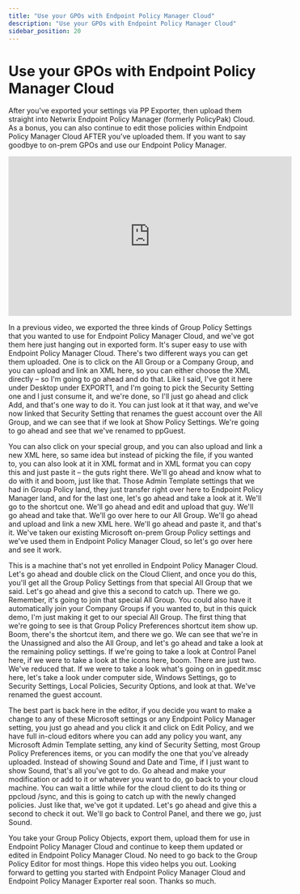 ```yaml
---
title: "Use your GPOs with Endpoint Policy Manager Cloud"
description: "Use your GPOs with Endpoint Policy Manager Cloud"
sidebar_position: 20
---
```

# Use your GPOs with Endpoint Policy Manager Cloud

After you've exported your settings via PP Exporter, then upload them straight into Netwrix Endpoint
Policy Manager (formerly PolicyPak) Cloud. As a bonus, you can also continue to edit those policies
within Endpoint Policy Manager Cloud AFTER you've uploaded them. If you want to say goodbye to
on-prem GPOs and use our Endpoint Policy Manager.

<iframe width="560" height="315" src="https://www.youtube.com/embed/iYj9C-sn8P8" title="Endpoint Policy Manager Exporter: Use your GPOs with Endpoint Policy Manager Cloud" frameborder="0" allow="accelerometer; autoplay; clipboard-write; encrypted-media; gyroscope; picture-in-picture; web-share" allowfullscreen="1"></iframe>

In a previous video, we exported the three kinds of Group Policy Settings that you wanted to use for
Endpoint Policy Manager Cloud, and we've got them here just hanging out in exported form. It's super
easy to use with Endpoint Policy Manager Cloud. There's two different ways you can get them
uploaded. One is to click on the All Group or a Company Group, and you can upload and link an XML
here, so you can either choose the XML directly – so I'm going to go ahead and do that. Like I said,
I've got it here under Desktop under EXPORT1, and I'm going to pick the Security Setting one and l
just consume it, and we're done, so I'll just go ahead and click Add, and that's one way to do it.
You can just look at it that way, and we've now linked that Security Setting that renames the guest
account over the All Group, and we can see that if we look at Show Policy Settings. We're going to
go ahead and see that we've renamed to ppGuest.

You can also click on your special group, and you can also upload and link a new XML here, so same
idea but instead of picking the file, if you wanted to, you can also look at it in XML format and in
XML format you can copy this and just paste it – the guts right there. We'll go ahead and know what
to do with it and boom, just like that. Those Admin Template settings that we had in Group Policy
land, they just transfer right over here to Endpoint Policy Manager land, and for the last one,
let's go ahead and take a look at it. We'll go to the shortcut one. We'll go ahead and edit and
upload that guy. We'll go ahead and take that. We'll go over here to our All Group. We'll go ahead
and upload and link a new XML here. We'll go ahead and paste it, and that's it. We've taken our
existing Microsoft on-prem Group Policy settings and we've used them in Endpoint Policy Manager
Cloud, so let's go over here and see it work.

This is a machine that's not yet enrolled in Endpoint Policy Manager Cloud. Let's go ahead and
double click on the Cloud Client, and once you do this, you'll get all the Group Policy Settings
from that special All Group that we said. Let's go ahead and give this a second to catch up. There
we go. Remember, it's going to join that special All Group. You could also have it automatically
join your Company Groups if you wanted to, but in this quick demo, I'm just making it get to our
special All Group. The first thing that we're going to see is that Group Policy Preferences shortcut
item show up. Boom, there's the shortcut item, and there we go. We can see that we're in the
Unassigned and also the All Group, and let's go ahead and take a look at the remaining policy
settings. If we're going to take a look at Control Panel here, if we were to take a look at the
icons here, boom. There are just two. We've reduced that. If we were to take a look what's going on
in gpedit.msc here, let's take a look under computer side, Windows Settings, go to Security
Settings, Local Policies, Security Options, and look at that. We've renamed the guest account.

The best part is back here in the editor, if you decide you want to make a change to any of these
Microsoft settings or any Endpoint Policy Manager setting, you just go ahead and you click it and
click on Edit Policy, and we have full in-cloud editors where you can add any policy you want, any
Microsoft Admin Template setting, any kind of Security Setting, most Group Policy Preferences items,
or you can modify the one that you've already uploaded. Instead of showing Sound and Date and Time,
if I just want to show Sound, that's all you've got to do. Go ahead and make your modification or
add to it or whatever you want to do, go back to your cloud machine. You can wait a little while for
the cloud client to do its thing or ppcloud /sync, and this is going to catch up with the newly
changed policies. Just like that, we've got it updated. Let's go ahead and give this a second to
check it out. We'll go back to Control Panel, and there we go, just Sound.

You take your Group Policy Objects, export them, upload them for use in Endpoint Policy Manager
Cloud and continue to keep them updated or edited in Endpoint Policy Manager Cloud. No need to go
back to the Group Policy Editor for most things. Hope this video helps you out. Looking forward to
getting you started with Endpoint Policy Manager Cloud and Endpoint Policy Manager Exporter real
soon. Thanks so much.
